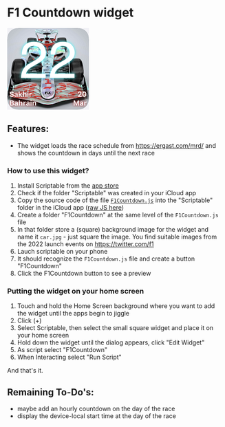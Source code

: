 
# F1 Countdown widget

![widget](https://github.com/Svalbard15/scriptable-widgets/blob/main/widget40.png "F1 Countdown widget")

## Features:

* The widget loads the race schedule from https://ergast.com/mrd/ and shows the countdown in days until the next race


### How to use this widget?

1. Install Scriptable from the [app store](https://apps.apple.com/us/app/scriptable/id1405459188)
1. Check if the folder "Scriptable" was created in your iCloud app
1. Copy the source code of the file [`F1Countdown.js`](/F1Countdown.js) into the "Scriptable" folder in the iCloud app ([raw JS here](https://raw.githubusercontent.com/Svalbard15/scriptable-widgets/main/F1Countdown.js))
1. Create a folder "F1Countdown" at the same level of the `F1Countdown.js` file 
1. In that folder store a (square) background image for the widget and name it `car.jpg` - just square the image. You find suitable images from the 2022 launch events on https://twitter.com/f1
1. Lauch scriptable on your phone
1. It should recognize the `F1Countdown.js` file and create a button "F1Countdown"
1. Click the F1Countdown button to see a preview


### Putting the widget on your home screen

1. Touch and hold the Home Screen background where you want to add the widget until the apps begin to jiggle
1. Click (+)
1. Select Scriptable, then select the small square widget and place it on your home screen
1. Hold down the widget until the dialog appears, click "Edit Widget"
1. As script select "F1Countdown"
1. When Interacting select "Run Script"

And that's it. 



## Remaining To-Do's:
* maybe add an hourly countdown on the day of the race
* display the device-local start time at the day of the race
